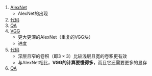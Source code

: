 1. [AlexNet](1.AlexNet.ipynb)
    - AlexNet的出现
2. [代码](2.代码.ipynb)
3. [QA](3.QA.ipynb)
4. [VGG](4.VGG.ipynb)
    - 更大更深的AlexNet（重复的VGG块）
    - 进度
5. [代码](5.代码.ipynb)
    - 深层且窄的卷积（即$3 \times 3$）比较浅层且宽的卷积更有效
    - 与AlexNet相比，**VGG的计算要慢得多**，而且它还需要更多的显存
6. [QA](6.QA.ipynb)